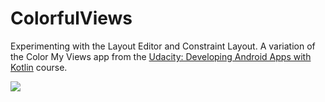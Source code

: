 # ColorfulViews
Experimenting with the Layout Editor and Constraint Layout. A variation of the Color My Views app from the [Udacity: Developing Android Apps with Kotlin](https://www.udacity.com/course/developing-android-apps-with-kotlin--ud9012) course.

![](colorful-views.gif)
